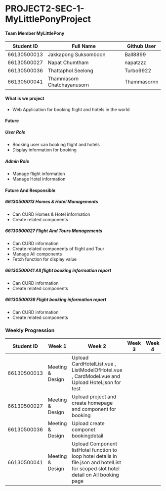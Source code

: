 # PROJECT2-SEC-1-MyLittlePonyProject

#### Team Member MyLittlePony

| Student ID  | Full Name | Github User  | 
|---|---|---|
| 66130500013   | Jakkapong Suksomboon   | Ball8899  |  
| 66130500027 | Napat Chumtham   |  napatzzz |  
| 66130500036  | Thattaphol Seelong   |  Turbo9922 |  
| 66130500041  |  Thammasorn Chatchayanusorn  | Thammasornn |  

#### What is we project 
- Web Application for booking flight and hotels in the world 

#### Future 
##### User Role
- Booking user can booking flight and hotels
- Display information for booking

##### Admin Role
- Manage flight information
- Manage Hotel information



#### Future And Responsible

##### 66130500013 Homes & Hotel Managements
- Can CURD Homes & Hotel information
- Create related components

##### 66130500027 Flight And Tours Managements
- Can CURD  information
- Create related components of flight and Tour
- Manage All components
- Fetch function for display value

##### 66130500041 All flight booking information report
- Can CURD  information
- Create related components 

##### 66130500036 Flight booking information report
- Can CURD  information
- Create related components


### Weekly Progression

  | Student ID  | Week 1 | Week 2  | Week 3 | Week 4 | Week 5
|---|---|---|---|---|---|
| 66130500013   | Meeting & Design | Upload CardHotelList.vue , ListModelOfHotel.vue , CardModel.vue and Upload Hotel.json for test |  
| 66130500027 | Meeting & Design  | Upload project and create homepage and component for booking |  
| 66130500036  | Meeting & Design |  Upload create componet bookingdetail  |  
| 66130500041  | Meeting & Design | Upload Component listHotel function to loop hotel details in file.json and hotelList for scoped slot hotel detail on All booking page  | 
